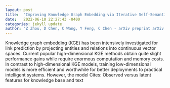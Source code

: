 ```yaml
---
layout: post
title:  "Improving Knowledge Graph Embedding via Iterative Self-Semantic Knowledge Distillation"
date:   2022-06-10 22:27:43 -0400
categories: jekyll update
author: "Z Zhou, D Chen, C Wang, Y Feng, C Chen - arXiv preprint arXiv:2206.02963, 2022"
---
```

Knowledge graph embedding (KGE) has been intensively investigated for link prediction by projecting entities and relations into continuous vector spaces. Current popular high-dimensional KGE methods obtain quite slight performance gains while require enormous computation and memory costs. In contrast to high-dimensional KGE models, training low-dimensional models is more efficient and worthwhile for better deployments to practical intelligent systems. However, the model  Cites: Observed versus latent features for knowledge base and text